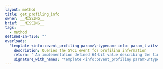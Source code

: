 ```yaml
---
layout: method
title: get_profiling_info
owner: __MISSING__
brief: __MISSING__
tags:
  - method
defined-in-file: ""
overloads:
  "template <info::event_profiling param>\ntypename info::param_traits<info::event_profiling, param>::return_type get_profiling_info() const":
    description: Queries the SYCL event for profiling information
    return: " An implementation defined 64-bit value describing the time in"
    signature_with_names: "template <info::event_profiling param>\ntypename info::param_traits<info::event_profiling, param>::return_type get_profiling_info() const"
---
```

